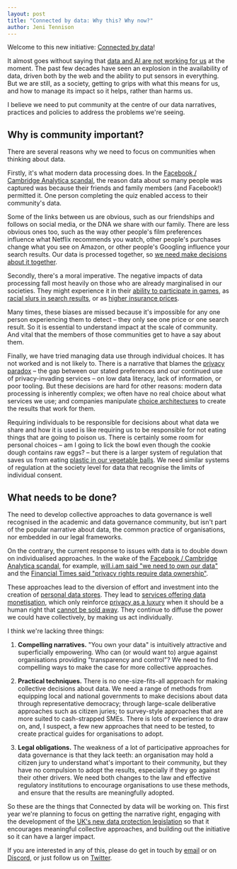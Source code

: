 ```yaml
---
layout: post
title: "Connected by data: Why this? Why now?"
author: Jeni Tennison
---
```

Welcome to this new initiative: [Connected by data](https://connectedbydata.org)!

It almost goes without saying that [data and AI are not working for us](/problems/impact.html) at the moment. The past few decades have seen an explosion in the availability of data, driven both by the web and the ability to put sensors in everything. But we are still, as a society, getting to grips with what this means for us, and how to manage its impact so it helps, rather than harms us.

I believe we need to put community at the centre of our data narratives, practices and policies to address the problems we're seeing.

<!--more-->

## Why is community important?

There are several reasons why we need to focus on communities when thinking about data.

Firstly, it's what modern data processing does. In the [Facebook / Cambridge Analytica scandal](https://en.wikipedia.org/wiki/Facebook%E2%80%93Cambridge_Analytica_data_scandal), the reason data about so many people was captured was because their friends and family members (and Facebook!) permitted it. One person completing the quiz enabled access to their community's data.

Some of the links between us are obvious, such as our friendships and follows on social media, or the DNA we share with our family. There are less obvious ones too, such as the way other people's film preferences influence what Netflix recommends you watch, other people's purchases change what you see on Amazon, or other people's Googling influence your search results. Our data is processed together, so [we need make decisions about it together](https://papers.ssrn.com/sol3/papers.cfm?abstract_id=3727562).

Secondly, there's a moral imperative. The negative impacts of data processing fall most heavily on those who are already marginalised in our societies. They might experience it in their [ability to participate in games](https://doi.org/10.1080/10095020.2017.1368200), as [racial slurs in search results](https://en.wikipedia.org/wiki/Criticism_of_Google#Portrayals_of_race_and_gender), or as [higher insurance prices](https://www.bbc.co.uk/news/business-43011882).

Many times, these biases are missed because it's impossible for any one person experiencing them to detect – they only see one price or one search result. So it is essential to understand impact at the scale of community. And vital that the members of those communities get to have a say about them.

Finally, we have tried managing data use through individual choices. It has not worked and is not likely to. There is a narrative that blames the [privacy paradox](https://en.wikipedia.org/wiki/Privacy#Privacy_paradox_and_economic_valuation) – the gap between our stated preferences and our continued use of privacy-invading services – on low data literacy, lack of information, or poor tooling. But these decisions are hard for other reasons: modern data processing is inherently complex; we often have no real choice about what services we use; and companies manipulate [choice architectures](https://en.wikipedia.org/wiki/Choice_architecture) to create the results that work for them.

Requiring individuals to be responsible for decisions about what data we share and how it is used is like requiring us to be responsible for not eating things that are going to poison us. There is certainly some room for personal choices – am I going to lick the bowl even though the cookie dough contains raw eggs? – but there is a larger system of regulation that saves us from eating [plastic in our vegetable balls](https://www.food.gov.uk/news-alerts/alert/fsa-prin-08-2022). We need similar systems of regulation at the society level for data that recognise the limits of individual consent.

## What needs to be done?

The need to develop collective approaches to data governance is well recognised in the academic and data governance community, but isn't part of the popular narrative about data, the common practice of organisations, nor embedded in our legal frameworks.

On the contrary, the current response to issues with data is to double down on individualised approaches. In the wake of the [Facebook / Cambridge Analytica scandal](https://en.wikipedia.org/wiki/Facebook%E2%80%93Cambridge_Analytica_data_scandal), for example, [will.i.am said "we need to own our data"](https://www.economist.com/open-future/2019/01/21/we-need-to-own-our-data-as-a-human-right-and-be-compensated-for-it) and the [Financial Times said "privacy rights require data ownership"](https://www.ft.com/content/a00ecf9e-2d03-11e8-a34a-7e7563b0b0f4).

These approaches lead to the diversion of effort and investment into the creation of [personal data stores](https://en.wikipedia.org/wiki/Personal_data_service). They lead to [services offering data monetisation](https://pooldata.io/), which only reinforce [privacy as a luxury](https://mindmatters.today/2019/07/is-privacy-a-luxury-now/) when it should be a human right that [cannot be sold away](https://edps.europa.eu/sites/edp/files/publication/17-03-14_opinion_digital_content_en.pdf). They continue to diffuse the power we could have collectively, by making us act individually.

I think we're lacking three things:

1. **Compelling narratives.** "You own your data" is intuitively attractive and superficially empowering. Who can (or would want to) argue against organisations providing "transparency and control"? We need to find compelling ways to make the case for more collective approaches.

2. **Practical techniques.** There is no one-size-fits-all approach for making collective decisions about data. We need a range of methods from equipping local and national governments to make decisions about data through representative democracy; through large-scale deliberative approaches such as citizen juries; to survey-style approaches that are more suited to cash-strapped SMEs. There is lots of experience to draw on, and, I suspect, a few new approaches that need to be tested, to create practical guides for organisations to adopt.

3. **Legal obligations.** The weakness of a lot of participative approaches for data governance is that they lack teeth: an organisation may hold a citizen jury to understand what's important to their community, but they have no compulsion to adopt the results, especially if they go against their other drivers. We need both changes to the law and effective regulatory institutions to encourage organisations to use these methods, and ensure that the results are meaningfully adopted.

So these are the things that Connected by data will be working on. This first year we're planning to focus on getting the narrative right, engaging with the development of the [UK's new data protection legislation](https://www.gov.uk/government/consultations/data-a-new-direction) so that it encourages meaningful collective approaches, and building out the initiative so it can have a larger impact.

If you are interested in any of this, please do get in touch by [email](mailto:jeni@connectedbydata.org) or on [Discord](https://discord.gg/uZyhRghzsc), or just follow us on [Twitter](https://twitter.com/ConnectedByData).
